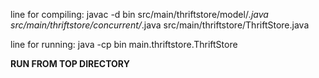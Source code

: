 line for compiling:
javac -d bin src/main/thriftstore/model/*.java src/main/thriftstore/concurrent/*.java src/main/thriftstore/ThriftStore.java     

line for running:
java -cp bin main.thriftstore.ThriftStore  

**RUN FROM TOP DIRECTORY**
